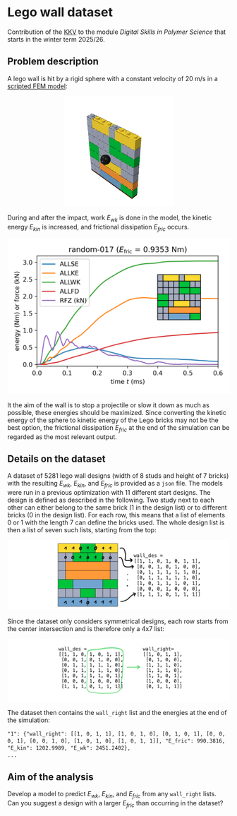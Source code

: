 # Lego wall dataset

Contribution of the [KKV](https://www.kunststofftechnik.at/konstruieren) to the module _Digital Skills in Polymer Science_ that starts in the winter term 2025/26.

## Problem description

A lego wall is hit by a rigid sphere with a constant velocity of 20 m/s in a [scripted FEM model](https://www.github.com/mpletz/brickfem):

<div align="center">
<img src="images/example-fem-design/random-017-000_6ms-anim.gif" width="250">
</div>

During and after the impact, work $E_{wk}$ is done in the model, the kinetic energy $E_{kin}$ is increased, and frictional dissipation $E_{fric}$ occurs. 

![](images/example-fem-design/random-017_res.png)

It the aim of the wall is to stop a projectile or slow it down as much as possible, these energies should be maximized. Since converting the kinetic energy of the sphere to kinetic energy of the Lego bricks may not be the best option, the frictional dissipation $E_{fric}$ at the end of the simulation can be regarded as the most relevant output.

## Details on the dataset

A dataset of 5281 lego wall designs (width of 8 studs and height of 7 bricks) with the resulting $E_{wk}$, $E_{kin}$, and $E_{fric}$ is provided as a `json` file. The models were run in a previous optimization with 11 different start designs. The design is defined as described in the following. Two study next to each other can either belong to the same brick (1 in the design list) or to different bricks (0 in the design list). For each row, this means that a list of elements 0 or 1 with the length 7 can define the bricks used. The whole design list is then a list of seven such lists, starting from the top:

![alt text](images/design_def.png)

Since the dataset only considers symmetrical designs, each row starts from the center intersection and is therefore only a 4x7 list:

![alt text](images/design_sym.png)

The dataset then contains the `wall_right` list and the energies at the end of the simulation:

```
"1": {"wall_right": [[1, 0, 1, 1], [1, 0, 1, 0], [0, 1, 0, 1], [0, 0, 0, 1], [0, 0, 1, 0], [1, 0, 1, 0], [1, 0, 1, 1]], "E_fric": 990.3816, "E_kin": 1202.9989, "E_wk": 2451.2402},
...
```

## Aim of the analysis

Develop a model to predict $E_{wk}$, $E_{kin}$, and $E_{fric}$ from any `wall_right` lists. Can you suggest a design with a larger $E_{fric}$ than occurring in the dataset?